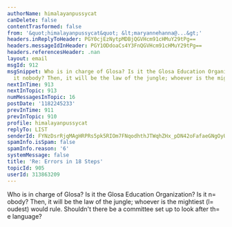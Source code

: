 ```yaml
---
authorName: himalayanpussycat
canDelete: false
contentTrasformed: false
from: '&quot;himalayanpussycat&quot; &lt;maryannehanna@...&gt;'
headers.inReplyToHeader: PGY0cjEzNytpMDBjQGVHcm91cHMuY29tPg==
headers.messageIdInHeader: PGY1ODdoaCs4Y3FnQGVHcm91cHMuY29tPg==
headers.referencesHeader: .nan
layout: email
msgId: 912
msgSnippet: Who is in charge of Glosa? Is it the Glosa Education Organization? Is
  it nobody? Then, it will be the law of the jungle; whoever is the mightiest (loudest)
nextInTime: 913
nextInTopic: 913
numMessagesInTopic: 16
postDate: '1182245233'
prevInTime: 911
prevInTopic: 910
profile: himalayanpussycat
replyTo: LIST
senderId: FYNzDsrRjqMAgHRPRs5pk5RIOm7FNqodhthJTWqhZHx_pDN42oFafaeGNgOyU8UhV9Dyh_sSXZ3YoTeMt-teNEn5labCVWssWz6VHr0cK1RoGnxiH9c
spamInfo.isSpam: false
spamInfo.reason: '6'
systemMessage: false
title: 'Re: Errors in 18 Steps'
topicId: 905
userId: 313863209
---
```


Who is in charge of Glosa? Is it the Glosa Education Organization? 
Is it n=
obody? Then, it will be the law of the jungle; whoever is the 
mightiest (l=
oudest) would rule. Shouldn't there be a committee set 
up to look after th=
e language? 


